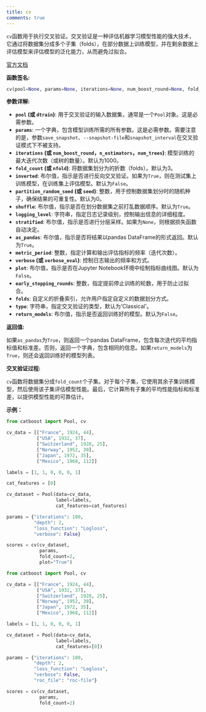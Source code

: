 ```yaml
---
title: cv
comments: true
---
```


`cv`函数用于执行交叉验证。交叉验证是一种评估机器学习模型性能的强大技术，它通过将数据集分成多个子集（folds），在部分数据上训练模型，并在剩余数据上评估模型来评估模型的泛化能力，从而避免过拟合。

[官方文档](https://catboost.ai/en/docs/concepts/python-reference_cv)


__函数签名:__

```python
cv(pool=None, params=None, iterations=None, num_boost_round=None, fold_count=3, nfold=None, inverted=False, partition_random_seed=0, seed=None, shuffle=True, logging_level=None, stratified=None, as_pandas=True, metric_period=None, verbose=None, verbose_eval=None, plot=False, early_stopping_rounds=None, folds=None, type='Classical', return_models=False)
```

__参数详解:__

* __`pool` (或 `dtrain`)__:  用于交叉验证的输入数据集，通常是一个`Pool`对象。这是必需参数。
* __`params`__:  一个字典，包含模型训练所需的所有参数。这是必需参数。需要注意的是，参数`save_snapshot`、`--snapshot-file`和`snapshot_interval`在交叉验证模式下不被支持。
* __`iterations` (或 `num_boost_round`，`n_estimators`，`num_trees`)__:  模型训练的最大迭代次数（或树的数量）。默认为1000。
* __`fold_count` (或 `nfold`)__:  将数据集划分为的折数（folds）。默认为3。
* __`inverted`__:  布尔值，指示是否进行反向交叉验证。如果为`True`，则在测试集上训练模型，在训练集上评估模型。默认为`False`。
* __`partition_random_seed` (或 `seed`)__:  整数，用于控制数据集划分时的随机种子，确保结果的可重复性。默认为0。
* __`shuffle`__:  布尔值，指示是否在划分数据集之前打乱数据顺序。默认为`True`。
* __`logging_level`__:  字符串，指定日志记录级别，控制输出信息的详细程度。
* __`stratified`__:  布尔值，指示是否进行分层采样。如果为`None`，则根据损失函数自动决定。
* __`as_pandas`__:  布尔值，指示是否将结果以pandas DataFrame的形式返回。默认为`True`。
* __`metric_period`__:  整数，指定计算和输出评估指标的频率（迭代次数）。
* __`verbose` (或 `verbose_eval`)__:  控制日志输出的频率和方式。
* __`plot`__:  布尔值，指示是否在Jupyter Notebook环境中绘制指标曲线图。默认为`False`。
* __`early_stopping_rounds`__:  整数，指定提前停止训练的轮数，用于防止过拟合。
* __`folds`__:  自定义的折叠索引，允许用户指定自定义的数据划分方式。
* __`type`__:  字符串，指定交叉验证的类型，默认为'Classical'。
* __`return_models`__:  布尔值，指示是否返回训练好的模型。默认为`False`。


__返回值:__

如果`as_pandas`为`True`，则返回一个pandas DataFrame，包含每次迭代的平均指标值和标准差。否则，返回一个字典，包含相同的信息。如果`return_models`为`True`，则还会返回训练好的模型列表。


__交叉验证过程:__

`cv`函数将数据集分成`fold_count`个子集。对于每个子集，它使用其余子集训练模型，然后使用该子集评估模型性能。最后，它计算所有子集的平均性能指标和标准差，以提供模型性能的可靠估计。

__示例：__

```python
from catboost import Pool, cv

cv_data = [["France", 1924, 44],
           ["USA", 1932, 37],
           ["Switzerland", 1928, 25],
           ["Norway", 1952, 30],
           ["Japan", 1972, 35],
           ["Mexico", 1968, 112]]

labels = [1, 1, 0, 0, 0, 1]

cat_features = [0]

cv_dataset = Pool(data=cv_data,
                  label=labels,
                  cat_features=cat_features)

params = {"iterations": 100,
          "depth": 2,
          "loss_function": "Logloss",
          "verbose": False}

scores = cv(cv_dataset,
            params,
            fold_count=2,
            plot="True")
```

```python
from catboost import Pool, cv

cv_data = [["France", 1924, 44],
           ["USA", 1932, 37],
           ["Switzerland", 1928, 25],
           ["Norway", 1952, 30],
           ["Japan", 1972, 35],
           ["Mexico", 1968, 112]]

labels = [1, 1, 0, 0, 0, 1]

cv_dataset = Pool(data=cv_data,
                  label=labels,
                  cat_features=[0])

params = {"iterations": 100,
          "depth": 2,
          "loss_function": "Logloss",
          "verbose": False,
          "roc_file": "roc-file"}

scores = cv(cv_dataset,
            params,
            fold_count=2)
```